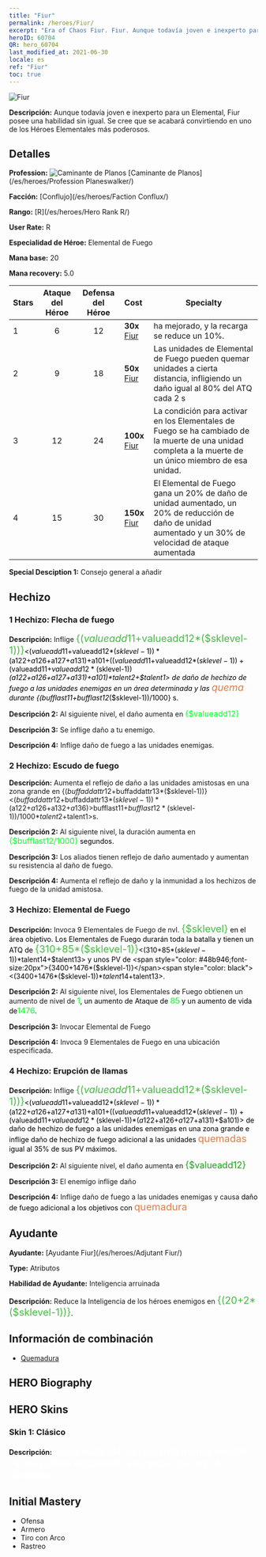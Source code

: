 ```yaml
---
title: "Fiur"
permalink: /heroes/Fiur/
excerpt: "Era of Chaos Fiur. Fiur. Aunque todavía joven e inexperto para un Elemental, Fiur posee una habilidad sin igual. Se cree que se acabará convirtiendo en uno de los Héroes Elementales más poderosos."
heroID: 60704
QR: hero_60704
last_modified_at: 2021-06-30
locale: es
ref: "Fiur"
toc: true
---
```

  ![Fiur](/images/h/h_Fiur.jpg)

 **Descripción:** Aunque todavía joven e inexperto para un Elemental, Fiur posee una habilidad sin igual. Se cree que se acabará convirtiendo en uno de los Héroes Elementales más poderosos.
## Detalles
 **Profession:** ![Caminante de Planos](/images/h/h_prof_13.png)  [Caminante de Planos](/es/heroes/Profession Planeswalker/)

 **Facción:** [Conflujo](/es/heroes/Faction Conflux/)

 **Rango:** [R](/es/heroes/Hero Rank R/)

 **User Rate:** R

 **Especialidad de Héroe:** Elemental de Fuego

 **Mana base:** 20

 **Mana recovery:** 5.0


  | Stars | Ataque del Héroe | Defensa del Héroe | Cost |     Specialty     |
  |---------|:---------------:|:---------------:|:--|--------------------|
  |    1    | 6 | 12 | **30x** [Fiur](/ItemsES/her_381/) | <Fuerza elemental> ha mejorado, y la recarga se reduce un 10%. |
  |    2    | 9 | 18 | **50x** [Fiur](/ItemsES/her_381/) | Las unidades de Elemental de Fuego pueden quemar unidades a cierta distancia, infligiendo un daño igual al 80% del ATQ cada 2 s |
  |    3    | 12 | 24 | **100x** [Fiur](/ItemsES/her_381/) | La condición para activar <Onda de choque> en los Elementales de Fuego se ha cambiado de la muerte de una unidad completa a la muerte de un único miembro de esa unidad. |
  |    4    | 15 | 30 | **150x** [Fiur](/ItemsES/her_381/) | El Elemental de Fuego gana un 20% de daño de unidad aumentado, un 20% de reducción de daño de unidad aumentado y un 30% de velocidad de ataque aumentada |

 **Special Desciption 1:** Consejo general a añadir

## Hechizo
### 1 Hechizo: Flecha de fuego
 **Descripción:** Inflige <span style="color: #48b946;font-size:20px">{($valueadd11+$valueadd12*($sklevel-1))}</span><span style="color: black"><($valueadd11+$valueadd12*($sklevel-1))*($a122+$a126+$a127+$a131)+$a101+(($valueadd11+$valueadd12*($sklevel-1))+($valueadd11+$valueadd12*($sklevel-1))*($a122+$a126+$a127+$a131)+$a101)*$talent2+$talent1> de daño de hechizo de fuego a las unidades enemigas en un área determinada y las <span style="color: #e07c44;font-size:20px">quema</span><span style="color: black"> durante {($bufflast11+$bufflast12*($sklevel-1))/1000} s.

 **Descripción 2:** Al siguiente nivel, el daño aumenta en <span style="color: #00ff22;font-size:16px">{$valueadd12}</span><span style="color: black">

 **Descripción 3:** Se inflige daño a tu enemigo.

 **Descripción 4:** Inflige daño de fuego a las unidades enemigas.

### 2 Hechizo: Escudo de fuego
 **Descripción:** Aumenta el reflejo de daño a las unidades amistosas en una zona grande en {($buffaddattr12+$buffaddattr13*($sklevel-1))}<($buffaddattr12+$buffaddattr13*($sklevel-1))*($a122+$a126+$a132+$a136)>% y les concede inmunidad al daño de hechizo de fuego durante <span style="color: #48b946;font-size:20px">{($bufflast11+$bufflast12*($sklevel-1))/1000}</span><span style="color: black"><($bufflast11+$bufflast12*($sklevel-1))/1000*$talent2+$talent1>s.

 **Descripción 2:** Al siguiente nivel, la duración aumenta en <span style="color: #00ff22;font-size:16px">{$bufflast12/1000}</span><span style="color: black"> segundos.

 **Descripción 3:** Los aliados tienen reflejo de daño aumentado y aumentan su resistencia al daño de fuego.

 **Descripción 4:** Aumenta el reflejo de daño y la inmunidad a los hechizos de fuego de la unidad amistosa.

### 3 Hechizo: Elemental de Fuego
 **Descripción:** Invoca 9 Elementales de Fuego de nvl. <span style="color: #48b946;font-size:20px">{$sklevel}</span><span style="color: black"> en el área objetivo. Los Elementales de Fuego durarán toda la batalla y tienen un ATQ de <span style="color: #48b946;font-size:20px">{310+85*($sklevel-1)}</span><span style="color: black"><(310+85*($sklevel-1))*$talent14+$talent13> y unos PV de <span style="color: #48b946;font-size:20px">{3400+1476*($sklevel-1)}</span><span style="color: black"><(3400+1476*($sklevel-1))*$talent14+$talent13>.

 **Descripción 2:** Al siguiente nivel, los Elementales de Fuego obtienen un aumento de nivel de <span style="color: #00ff22;font-size:16px">1</span><span style="color: black">, un aumento de Ataque de <span style="color: #00ff22;font-size:16px">85</span><span style="color: black"> y un aumento de vida de<span style="color: #00ff22;font-size:16px">1476</span><span style="color: black">.

 **Descripción 3:** Invocar Elemental de Fuego

 **Descripción 4:** Invoca 9 Elementales de Fuego en una ubicación especificada.

### 4 Hechizo: Erupción de llamas
 **Descripción:** Inflige <span style="color: #48b946;font-size:20px">{($valueadd11+$valueadd12*($sklevel-1))}</span><span style="color: black"><($valueadd11+$valueadd12*($sklevel-1))*($a122+$a126+$a127+$a131)+$a101+(($valueadd11+$valueadd12*($sklevel-1))+($valueadd11+$valueadd12*($sklevel-1))*($a122+$a126+$a127+$a131)+$a101)> de daño de hechizo de fuego a las unidades enemigas en una zona grande e inflige daño de hechizo de fuego adicional a las unidades <span style="color: #e07c44;font-size:20px">quemadas</span><span style="color: black"> igual al 35% de sus PV máximos.

 **Descripción 2:** Al siguiente nivel, el daño aumenta en <span style="color: #1ca216;font-size:18px">{$valueadd12}</span><span style="color: black">

 **Descripción 3:** El enemigo inflige daño

 **Descripción 4:** Inflige daño de fuego a las unidades enemigas y causa <span style="color: #1ca216"></span><span style="color: black"> daño de fuego adicional a los objetivos con <span style="color: #e07c44;font-size:20px">quemadura</span><span style="color: black">


## Ayudante

 **Ayudante:**  [Ayudante Fiur](/es/heroes/Adjutant Fiur/) 

 **Type:**  Atributos 

 **Habilidad de Ayudante:**  Inteligencia arruinada 

 **Descripción:** Reduce la Inteligencia de los héroes enemigos en <span style="color: #48b946;font-size:20px">{(20+2*($sklevel-1))}</span><span style="color: black">.

## Información de combinación

* [Quemadura](/es/combination/Quemadura/) 

## HERO Biography

## HERO Skins
### Skin 1: **Clásico**

 **Descripción:** <span style="color: #ffffff;font-size:20px">Estoy harto del beligerante mundo mortal. Pero ayudaré encantado a arrancar de raíz al Demonio.</span>



## Initial Mastery
   - Ofensa
   - Armero
   - Tiro con Arco
   - Rastreo
